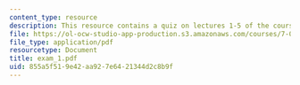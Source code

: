 ```yaml
---
content_type: resource
description: This resource contains a quiz on lectures 1-5 of the course.
file: https://ol-ocw-studio-app-production.s3.amazonaws.com/courses/7-06-cell-biology-spring-2007/855a5f519e42aa927e6421344d2c8b9f_exam_1.pdf
file_type: application/pdf
resourcetype: Document
title: exam_1.pdf
uid: 855a5f51-9e42-aa92-7e64-21344d2c8b9f
---
```

